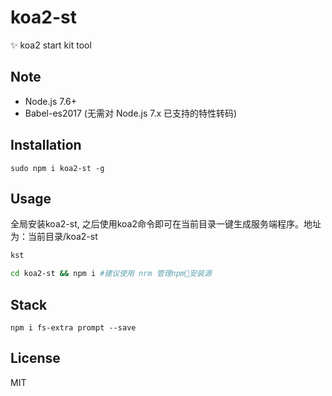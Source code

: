 # koa2-st
:sparkles: koa2 start kit tool

## Note
- Node.js 7.6+ 
- Babel-es2017 (无需对 Node.js 7.x 已支持的特性转码)

## Installation
```
sudo npm i koa2-st -g
```

## Usage
全局安装koa2-st, 之后使用koa2命令即可在当前目录一键生成服务端程序。地址为：当前目录/koa2-st
```bash
kst

cd koa2-st && npm i #建议使用 nrm 管理npm安装源
```

## Stack
```
npm i fs-extra prompt --save
```

## License
MIT

